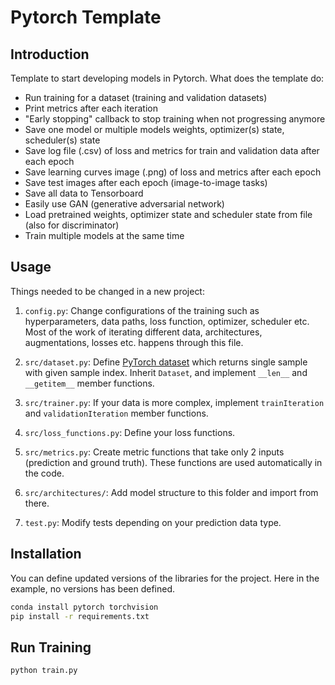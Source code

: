 # Pytorch Template

## Introduction

Template to start developing models in Pytorch. What does the template do:

- Run training for a dataset (training and validation datasets)
- Print metrics after each iteration
- "Early stopping" callback to stop training when not progressing anymore
- Save one model or multiple models weights, optimizer(s) state, scheduler(s) state
- Save log file (.csv) of loss and metrics for train and validation data after each epoch
- Save learning curves image (.png) of loss and metrics after each epoch
- Save test images after each epoch (image-to-image tasks)
- Save all data to Tensorboard
- Easily use GAN (generative adversarial network)
- Load pretrained weights, optimizer state and scheduler state from file (also for discriminator)
- Train multiple models at the same time

## Usage

Things needed to be changed in a new project:

1. `config.py`: Change configurations of the training such as hyperparameters, data paths, loss function, optimizer, scheduler etc. Most of the work of iterating different data, architectures, augmentations, losses etc. happens through this file.

1. `src/dataset.py`: Define [PyTorch dataset](https://pytorch.org/tutorials/beginner/data_loading_tutorial.html) which returns single sample with given sample index. Inherit `Dataset`, and implement `__len__` and `__getitem__` member functions.

1. `src/trainer.py`: If your data is more complex, implement `trainIteration` and `validationIteration` member functions.

1. `src/loss_functions.py`: Define your loss functions.

1. `src/metrics.py`: Create metric functions that take only 2 inputs (prediction and ground truth). These functions are used automatically in the code.

1. `src/architectures/`: Add model structure to this folder and import from there.

1. `test.py`: Modify tests depending on your prediction data type.

## Installation

You can define updated versions of the libraries for the project. Here in the example, no versions has been defined.

```bash
conda install pytorch torchvision
pip install -r requirements.txt
```

## Run Training

```bash
python train.py
```
